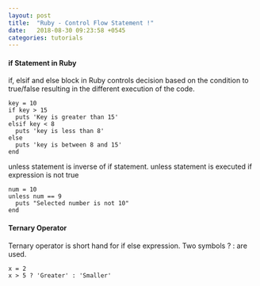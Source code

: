 ```yaml
---
layout: post
title:  "Ruby - Control Flow Statement !"
date:   2018-08-30 09:23:58 +0545
categories: tutorials
---
```


#### if Statement in Ruby


if, elsif and else block in Ruby controls decision based on the condition to true/false resulting in the different execution of the code.

```
key = 10
if key > 15
  puts 'Key is greater than 15'
elsif key < 8
  puts 'key is less than 8'
else
  puts 'key is between 8 and 15'
end 
```

unless statement is inverse of if statement. unless statement is executed if expression is not true

```
num = 10
unless num == 9
  puts "Selected number is not 10"
end
```

#### Ternary Operator

Ternary operator is short hand for if else expression. Two symbols ? : are used.

```
x = 2
x > 5 ? 'Greater' : 'Smaller' 
```
